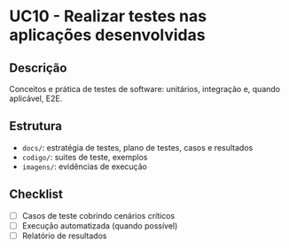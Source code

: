 # UC10 - Realizar testes nas aplicações desenvolvidas

## Descrição
Conceitos e prática de testes de software: unitários, integração e, quando aplicável, E2E.

## Estrutura
- `docs/`: estratégia de testes, plano de testes, casos e resultados
- `codigo/`: suites de teste, exemplos
- `imagens/`: evidências de execução

## Checklist
- [ ] Casos de teste cobrindo cenários críticos
- [ ] Execução automatizada (quando possível)
- [ ] Relatório de resultados
